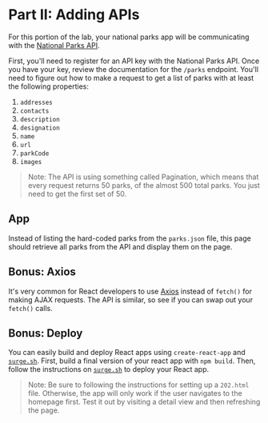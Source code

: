 # Part II: Adding APIs

For this portion of the lab, your national parks app will be communicating with
the [National Parks API](https://www.nps.gov/subjects/developer/index.htm).

First, you'll need to register for an API key with the National Parks API. Once
you have your key, review the documentation for the `/parks` endpoint. You'll
need to figure out how to make a request to get a list of parks with at least
the following properties:

1. `addresses`
1. `contacts`
1. `description`
1. `designation`
1. `name`
1. `url`
1. `parkCode`
1. `images`

> Note: The API is using something called Pagination, which means that every
> request returns 50 parks, of the almost 500 total parks. You just need to get
> the first set of 50.

## App

Instead of listing the hard-coded parks from the `parks.json` file, this page
should retrieve all parks from the API and display them on the page.

## Bonus: Axios

It's very common for React developers to use
[Axios](https://github.com/axios/axios) instead of `fetch()` for making AJAX
requests. The API is similar, so see if you can swap out your `fetch()` calls.

## Bonus: Deploy

You can easily build and deploy React apps using `create-react-app` and
[`surge.sh`](https://surge.sh). First, build a final version of your react app
with `npm build`. Then, follow the instructions on
[`surge.sh`](https://surge.sh) to deploy your React app.

> Note: Be sure to following the instructions for setting up a `202.html` file.
> Otherwise, the app will only work if the user navigates to the homepage first.
> Test it out by visiting a detail view and then refreshing the page.

